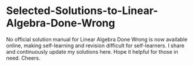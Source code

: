 # Selected-Solutions-to-Linear-Algebra-Done-Wrong
No official solution manual for Linear Algebra Done Wrong is now available online, making self-learning and revision difficult for self-learners. I share and continuously update my solutions here. Hope it helpful for those in need. Cheers.
